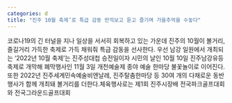 ```yaml
---
categories: d
title: "진주 10월 축제’로 특급 감동 만끽보고 듣고 즐기며 가을추억을 수놓다"
---
```

코로나19의 긴 터널을 지나 일상을 서서히 회복하고 있는 가운데 진주의 10월이 볼거리, 즐길거리 가득한 축제로 가득 채워줘 특급 감동을 선사한다. 우선 남강 일원에서 개최되는 ‘2022년 10월 축제’는 진주성대첩 승전일이자 시민의 날인 10월 10일 진주남강유등축제로 개막해 폐막행사인 11월 3일 개천예술제 종야 예술 한마당 불꽃놀이로 이어진다.또한 2022년 진주세계민속예술비엔날레, 진주탈춤한마당 등 30여 개의 다채로운 동반행사가 함께 개최돼 볼거리를 더한다.체육행사로는 제1회 진주시장배 전국파크골프대회와 전국그라운드골프대회